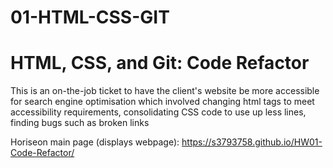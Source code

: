 # 01-HTML-CSS-GIT

# HTML, CSS, and Git: Code Refactor

This is an on-the-job ticket to have the client's website be more accessible for search engine optimisation which involved changing html tags to meet accessibility requirements, consolidating CSS code to use up less lines, finding bugs such as broken links


Horiseon main page (displays webpage): https://s3793758.github.io/HW01-Code-Refactor/

